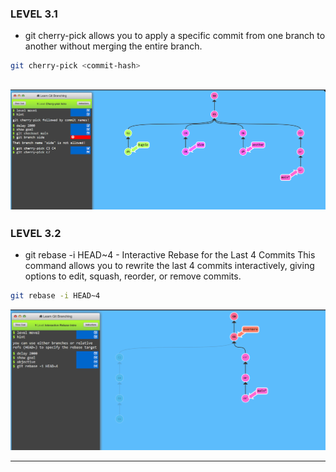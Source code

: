 ### LEVEL 3.1
* git cherry-pick allows you to apply a specific commit from one branch to another without merging the entire branch.
```bash
git cherry-pick <commit-hash>
```

![alt text](image-8.png)
---


### LEVEL 3.2
* git rebase -i HEAD~4 - Interactive Rebase for the Last 4 Commits
This command allows you to rewrite the last 4 commits interactively, giving options to edit, squash, reorder, or remove commits.

```bash
git rebase -i HEAD~4
```
![alt text](image-9.png)

---